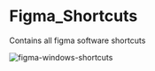 # Figma_Shortcuts
Contains all figma software shortcuts

![figma-windows-shortcuts](https://github.com/BroLetsCodeIt/Figma_Shortcuts/assets/113767803/77a79a13-eb36-4e84-a844-39995415fde5)
